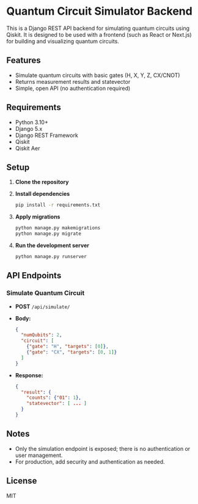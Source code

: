 # Quantum Circuit Simulator Backend

This is a Django REST API backend for simulating quantum circuits using Qiskit. It is designed to be used with a frontend (such as React or Next.js) for building and visualizing quantum circuits.

## Features

- Simulate quantum circuits with basic gates (H, X, Y, Z, CX/CNOT)
- Returns measurement results and statevector
- Simple, open API (no authentication required)

## Requirements

- Python 3.10+
- Django 5.x
- Django REST Framework
- Qiskit
- Qiskit Aer

## Setup

1. **Clone the repository**

2. **Install dependencies**

    ```bash
    pip install -r requirements.txt
    ```

3. **Apply migrations**

    ```bash
    python manage.py makemigrations
    python manage.py migrate
    ```

4. **Run the development server**

    ```bash
    python manage.py runserver
    ```

## API Endpoints

### Simulate Quantum Circuit

- **POST** `/api/simulate/`
- **Body:**

    ```json
    {
      "numQubits": 2,
      "circuit": [
        {"gate": "H", "targets": [0]},
        {"gate": "CX", "targets": [0, 1]}
      ]
    }
    ```

- **Response:**

    ```json
    {
      "result": {
        "counts": {"01": 1},
        "statevector": [ ... ]
      }
    }
    ```

## Notes

- Only the simulation endpoint is exposed; there is no authentication or user management.
- For production, add security and authentication as needed.

## License

MIT
